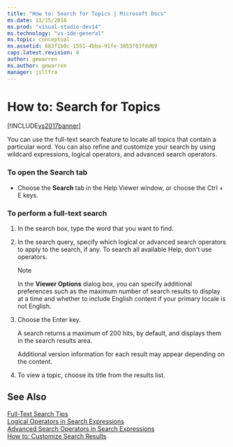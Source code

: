 ```yaml
---
title: "How to: Search for Topics | Microsoft Docs"
ms.date: 11/15/2016
ms.prod: "visual-studio-dev14"
ms.technology: "vs-ide-general"
ms.topic: conceptual
ms.assetid: 683f1b0c-1551-4bba-91fe-3855f03fdd69
caps.latest.revision: 8
author: gewarren
ms.author: gewarren
manager: jillfra
---
```

# How to: Search for Topics
[!INCLUDE[vs2017banner](../includes/vs2017banner.md)]

You can use the full-text search feature to locate all topics that contain a particular word. You can also refine and customize your search by using wildcard expressions, logical operators, and advanced search operators.  
  
### To open the Search tab  
  
-   Choose the **Search** tab in the Help Viewer window, or choose the Ctrl + E keys.  
  
### To perform a full-text search  
  
1. In the search box, type the word that you want to find.  
  
2. In the search query, specify which logical or advanced search operators to apply to the search, if any. To search all available Help, don't use operators.  
  
    > [!NOTE]
    >  In the **Viewer Options** dialog box, you can specify additional preferences such as the maximum number of search results to display at a time and whether to include English content if your primary locale is not English.  
  
3. Choose the Enter key.  
  
     A search returns a maximum of 200 hits, by default, and displays them in the search results area.  
  
     Additional version information for each result may appear depending on the content.  
  
4. To view a topic, choose its title from the results list.  
  
## See Also  
 [Full-Text Search Tips](../ide/full-text-search-tips.md)   
 [Logical Operators in Search Expressions](../ide/logical-operators-in-search-expressions.md)   
 [Advanced Search Operators in Search Expressions](../ide/advanced-search-operators-in-search-expressions.md)   
 [How to: Customize Search Results](../ide/how-to-customize-search-results.md)
